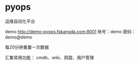 # pyops
运维自动化平台


demo
http://demo-pyops.fskangda.com:8001
账号：demo 密码：demo@demo

每20分钟重置一次数据

汇集常用功能：
cmdb、wiki、网盘、用户管理
